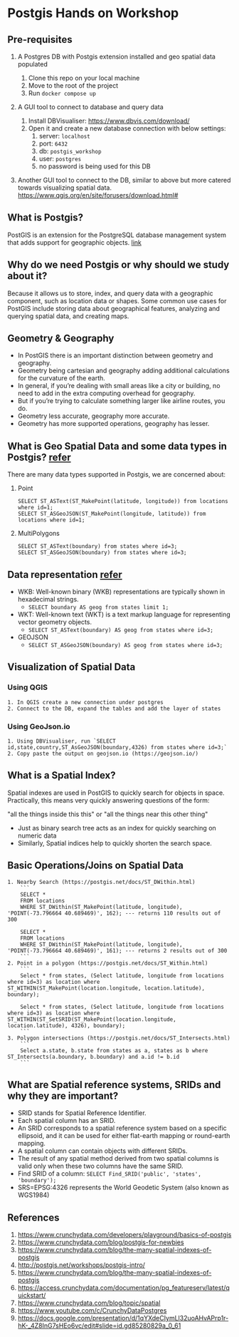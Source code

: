 # Postgis Hands on Workshop

## Pre-requisites

1. A Postgres DB with Postgis extension installed and geo spatial data populated
   1. Clone this repo on your local machine
   2. Move to the root of the project
   3. Run `docker compose up`

2. A GUI tool to connect to database and query data
   1. Install DBVisualiser: https://www.dbvis.com/download/
   2. Open it and create a new database connection with below settings:
      1. server: `localhost`
      2. port: `6432`
      3. db: `postgis_workshop`
      4. user: `postgres`
      5. no password is being used for this DB

3. Another GUI tool to connect to the DB, similar to above but more catered towards visualizing spatial data. https://www.qgis.org/en/site/forusers/download.html#


## What is Postgis?
PostGIS is an extension for the PostgreSQL database management system that adds support for geographic objects. [link](https://docs.google.com/presentation/d/1qYXdeCIymLl32uoAHvAPrp1r-hK-_4Z8InG7sHEo6vc/edit#slide=id.gd85280829a_0_321)


## Why do we need Postgis or why should we study about it?
Because it allows us to store, index, and query data with a geographic component, such as location data or shapes. Some common use cases for PostGIS include storing data about geographical features, analyzing and querying spatial data, and creating maps.

## Geometry & Geography
- In PostGIS there is an important distinction between geometry and geography.
- Geometry being cartesian and geography adding additional calculations for the curvature of the earth. 
- In general, if you’re dealing with small areas like a city or building, no need to add in the extra computing overhead for geography.
- But if you’re trying to calculate something larger like airline routes, you do.
- Geometry less accurate, geography more accurate.
- Geometry has more supported operations, geography has lesser.

## What is Geo Spatial Data and some data types in Postgis? [refer](http://postgis.net/workshops/postgis-intro/geometries.html#representing-real-world-objects)
There are many data types supported in Postgis, we are concerned about:
   1. Point
      ```
      SELECT ST_ASText(ST_MakePoint(latitude, longitude)) from locations where id=1;
      SELECT ST_ASGeoJSON(ST_MakePoint(longitude, latitude)) from locations where id=1;
      ```
   2. MultiPolygons
      ```
      SELECT ST_ASText(boundary) from states where id=3;
      SELECT ST_ASGeoJSON(boundary) from states where id=3;
      ```

## Data representation [refer](http://postgis.net/workshops/postgis-intro/geometries.html#geometry-input-and-output)
- WKB: Well-known binary (WKB) representations are typically shown in hexadecimal strings.
  - `SELECT boundary AS geog from states limit 1;`
- WKT: Well-known text (WKT) is a text markup language for representing vector geometry objects.
  - `SELECT ST_ASText(boundary) AS geog from states where id=3;`
- GEOJSON
  - `SELECT ST_ASGeoJSON(boundary) AS geog from states where id=3;`

## Visualization of Spatial Data
### Using QGIS
    1. In QGIS create a new connection under postgres
    2. Connect to the DB, expand the tables and add the layer of states
### Using GeoJson.io
    1. Using DBVisualiser, run `SELECT id,state,country,ST_AsGeoJSON(boundary,4326) from states where id=3;`
    2. Copy paste the output on geojson.io (https://geojson.io/)

## What is a Spatial Index?
Spatial indexes are used in PostGIS to quickly search for objects in space. Practically, this means very quickly answering questions of the form:

"all the things inside this this" or
"all the things near this other thing"

- Just as binary search tree acts as an index for quickly searching on numeric data
- Similarly, Spatial indices help to quickly shorten the search space.


## Basic Operations/Joins on Spatial Data
    1. Nearby Search (https://postgis.net/docs/ST_DWithin.html) 
        ```
        SELECT *
        FROM locations
        WHERE ST_DWithin(ST_MakePoint(latitude, longitude), 'POINT(-73.796664 40.689469)', 162); --- returns 110 results out of 300

        SELECT *
        FROM locations
        WHERE ST_DWithin(ST_MakePoint(latitude, longitude), 'POINT(-73.796664 40.689469)', 161); --- returns 2 results out of 300
        ```
    2. Point in a polygon (https://postgis.net/docs/ST_Within.html)
        ```
        Select * from states, (Select latitude, longitude from locations where id=3) as location where ST_WITHIN(ST_MakePoint(location.longitude, location.latitude), boundary);
        
        Select * from states, (Select latitude, longitude from locations where id=3) as location where ST_WITHIN(ST_SetSRID(ST_MakePoint(location.longitude, location.latitude), 4326), boundary);
        ```
    3. Polygon intersections (https://postgis.net/docs/ST_Intersects.html)
        ```
        Select a.state, b.state from states as a, states as b where ST_Intersects(a.boundary, b.boundary) and a.id != b.id
        ```


## What are Spatial reference systems, SRIDs and why they are important?
- SRID stands for Spatial Reference Identifier.
- Each spatial column has an SRID. 
- An SRID corresponds to a spatial reference system based on a specific ellipsoid, and it can be used for either flat-earth mapping or round-earth mapping.
- A spatial column can contain objects with different SRIDs.
- The result of any spatial method derived from two spatial columns is valid only when these two columns have the same SRID.
- Find SRID of a column: `SELECT Find_SRID('public', 'states', 'boundary');`
- SRS=EPSG:4326 represents the World Geodetic System (also known as WGS1984)


## References
   1. https://www.crunchydata.com/developers/playground/basics-of-postgis
   2. https://www.crunchydata.com/blog/postgis-for-newbies
   3. https://www.crunchydata.com/blog/the-many-spatial-indexes-of-postgis
   4. http://postgis.net/workshops/postgis-intro/
   5. https://www.crunchydata.com/blog/the-many-spatial-indexes-of-postgis
   6. https://access.crunchydata.com/documentation/pg_featureserv/latest/quickstart/
   7. https://www.crunchydata.com/blog/topic/spatial
   8. https://www.youtube.com/c/CrunchyDataPostgres
   9. https://docs.google.com/presentation/d/1qYXdeCIymLl32uoAHvAPrp1r-hK-_4Z8InG7sHEo6vc/edit#slide=id.gd85280829a_0_61
